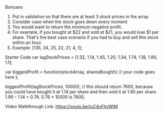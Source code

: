 Bonuses
1. Put in validation so that there are at least 3 stock prices in the array
2. Consider case when the stock goes down every moment
3. You would want to return the minimum negative profit.
4. For example, if you bought at $22 and sold at $21, you would lose $1 per share. That's the best case scenario if 
    you had to buy and sell this stock within an hour.
5. Example:
[135, 34, 25, 22, 21, 4, 1];

Starter Code
var iagStockPrices = [1.32, 1.14, 1.45, 1.20, 1.34, 1.74, 1.18, 1.90, 1.1];

var biggestProfit = function(stockArray, sharesBought){
  // your code goes here
};

biggestProfit(iagStockPrices, 10000); // this should return 7600, because you could have bought it at 1.14 per share and then sold it at 1.90 per share. 1.90 - 1.14 = 0.76. 0.76 * 10000 is 7600.

Video Walkthrough
Link: https://youtu.be/iuC4vFhyWjM
